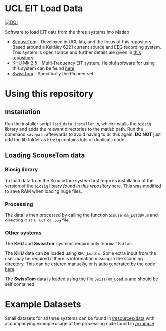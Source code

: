 # UCL EIT Load Data
[![DOI](https://zenodo.org/badge/DOI/10.5281/zenodo.999377.svg)](https://doi.org/10.5281/zenodo.999377)

Software to load EIT data from the three systems into Matlab

-   [ScouseTom](https://github.com/EIT-team/ScouseTom) - Developed in UCL lab, and the focus of this repository. Based around a Keithley 6221 current source and EEG recording system. This system is open source and further details are given in [this repository](https://github.com/EIT-team/ScouseTom)
-   [KHU Mk 2.5](http://iirc.khu.ac.kr/) - Multi-Frequency EIT system. Helpful software for using this system can be found [here](https://github.com/Jimbles/KHU-UCL-EIT)
-   [SwissTom](http://www.swisstom.com/) - Specifically the Pioneer set

# Using this repository

## Installation
Run the installer script `load_data_installer.m`, which installs the `biosig` library and adds the relevant directories to the matlab path. Run the command `savepath` afterwards to avoid having to do this again. **DO NOT** just add the lib folder as `biosig` contains lots of duplicate code.

## Loading ScouseTom data

### Biosig library
To load data from the ScouseTom system first requires installation of the version of the `biosig` library *found in this repository* [here](./lib/). This was modified to save RAM when loading huge files.

### Processing
The data is then processed by calling the function `ScouseTom_LoadBV.m` and directing it at a `.bdf` or `.eeg` file.

### Other systems

The **KHU** and **SwissTom** systems require only 'normal' `Matlab`.

The **KHU** data can be loaded using `KHU_Load.m`. Some extra input from the user may be required if there is information missing in the scanning directory. This can be entered manually, or is auto generated by the code [here](https://github.com/Jimbles/KHU-UCL-EIT).

The **SwissTom** data is loaded using the file `SwissTom_Load.m` and should be self contained.

# Example Datasets

Small datasets for all three systems can be found in [/resources/data](./resources/data) with accompanying example usage of the processing code found in [/example](./example)
